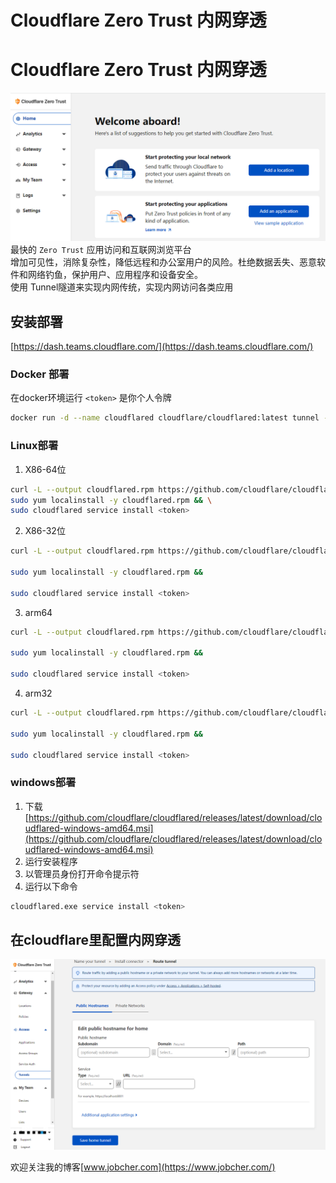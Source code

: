 # Cloudflare Zero Trust 内网穿透

# Cloudflare Zero Trust 内网穿透
![cloud](/images/cloudflare.png)  
最快的 `Zero Trust` 应用访问和互联网浏览平台  
增加可见性，消除复杂性，降低远程和办公室用户的风险。杜绝数据丢失、恶意软件和网络钓鱼，保护用户、应用程序和设备安全。  
使用 Tunnel隧道来实现内网传统，实现内网访问各类应用
## 安装部署
[https://dash.teams.cloudflare.com/](https://dash.teams.cloudflare.com/)  

### Docker 部署
在docker环境运行 `<token>` 是你个人令牌
```sh
docker run -d --name cloudflared cloudflare/cloudflared:latest tunnel --no-autoupdate run --token <token>
```

### Linux部署
1. X86-64位
```sh
curl -L --output cloudflared.rpm https://github.com/cloudflare/cloudflared/releases/latest/download/cloudflared-linux-x86_64.rpm && \
sudo yum localinstall -y cloudflared.rpm && \
sudo cloudflared service install <token>

```
2. X86-32位
```sh
curl -L --output cloudflared.rpm https://github.com/cloudflare/cloudflared/releases/latest/download/cloudflared-linux-386.rpm && 

sudo yum localinstall -y cloudflared.rpm && 

sudo cloudflared service install <token>
```

3. arm64
```sh
curl -L --output cloudflared.rpm https://github.com/cloudflare/cloudflared/releases/latest/download/cloudflared-linux-aarch64.rpm && 

sudo yum localinstall -y cloudflared.rpm && 

sudo cloudflared service install <token>

```

4. arm32
```sh
curl -L --output cloudflared.rpm https://github.com/cloudflare/cloudflared/releases/latest/download/cloudflared-linux-arm.rpm && 

sudo yum localinstall -y cloudflared.rpm && 

sudo cloudflared service install <token>
```

### windows部署
1. 下载 [https://github.com/cloudflare/cloudflared/releases/latest/download/cloudflared-windows-amd64.msi](https://github.com/cloudflare/cloudflared/releases/latest/download/cloudflared-windows-amd64.msi)  
2. 运行安装程序
3. 以管理员身份打开命令提示符
4. 运行以下命令
```sh
cloudflared.exe service install <token>
```

## 在cloudflare里配置内网穿透
![image](/images/cloudflare2.png)

  
欢迎关注我的博客[www.jobcher.com](https://www.jobcher.com/)
